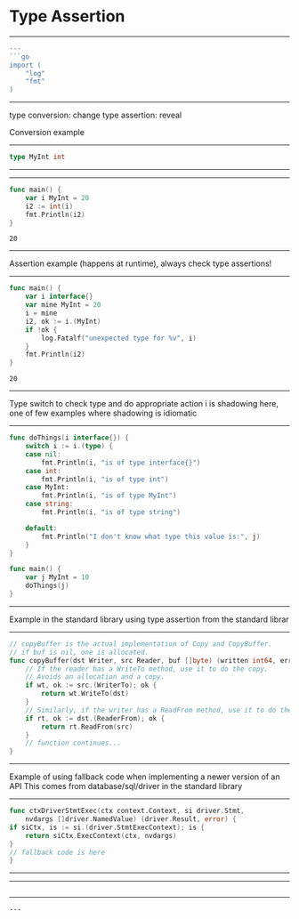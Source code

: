 
# Type Assertion

---
```go
---
```go
import (
	"log"
	"fmt"
)
```
---
type conversion: change
type assertion: reveal

Conversion example

---
```go
type MyInt int
```
---
---
```go
func main() {
	var i MyInt = 20
	i2 := int(i)
	fmt.Println(i2)
}
```
```output
20
```
---
Assertion example (happens at runtime), always check type assertions!

---
```go
func main() {
	var i interface{}
	var mine MyInt = 20
	i = mine
	i2, ok := i.(MyInt)
	if !ok {
		log.Fatalf("unexpected type for %v", i)
	}
	fmt.Println(i2)
}
```
```output
20
```
---
Type switch to check type and do appropriate action
i is shadowing here, one of few examples where shadowing is idiomatic

---
```go
func doThings(i interface{}) {
	switch i := i.(type) {
	case nil:
		fmt.Println(i, "is of type interface{}")
	case int:
		fmt.Println(i, "is of type int")
	case MyInt:
		fmt.Println(i, "is of type MyInt")
	case string:
		fmt.Println(i, "is of type string")

	default:
		fmt.Println("I don't know what type this value is:", j)
	}
}

func main() {
	var j MyInt = 10
	doThings(j)
}
```
---

Example in the standard library using type assertion from the standard librar

---
```go
// copyBuffer is the actual implementation of Copy and CopyBuffer.
// if buf is nil, one is allocated.
func copyBuffer(dst Writer, src Reader, buf []byte) (written int64, err error) {
	// If the reader has a WriteTo method, use it to do the copy.
	// Avoids an allocation and a copy.
	if wt, ok := src.(WriterTo); ok {
		return wt.WriteTo(dst)
	}
	// Similarly, if the writer has a ReadFrom method, use it to do the copy.
	if rt, ok := dst.(ReaderFrom); ok {
		return rt.ReadFrom(src)
	}
	// function continues...
}
```
---

Example of using fallback code when implementing a newer version of an API
This comes from database/sql/driver in the standard library

---
```go
func ctxDriverStmtExec(ctx context.Context, si driver.Stmt,
	nvdargs []driver.NamedValue) (driver.Result, error) {
if siCtx, is := si.(driver.StmtExecContext); is {
	return siCtx.ExecContext(ctx, nvdargs)
}
// fallback code is here
}
```
---

---
```go

```
---

```
---
